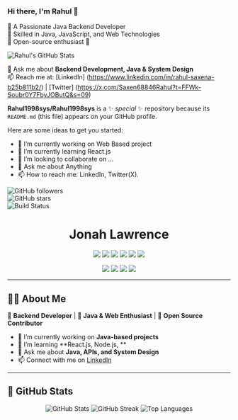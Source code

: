 ### Hi there, I'm Rahul 👋  
🔹 A Passionate Java Backend Developer  
🔹 Skilled in Java, JavaScript, and Web Technologies  
🔹 Open-source enthusiast 🚀  

![Rahul's GitHub Stats](https://github-readme-stats.vercel.app/api?username=Rahul1998sys&show_icons=true&theme=tokyonight)  

💬 Ask me about **Backend Development, Java & System Design**  
📫 Reach me at:  [LinkedIn] (https://www.linkedin.com/in/rahul-saxena-b25b811b2/) | [Twitter] (https://x.com/Saxen68846Rahul?t=FFWk-Soubr0Y7FbyJOButQ&s=09)  

**Rahul1998sys/Rahul1998sys** is a ✨ _special_ ✨ repository because its `README.md` (this file) appears on your GitHub profile.

Here are some ideas to get you started:

- 🔭 I’m currently working on Web Based project
- 🌱 I’m currently learning React.js
- 👯 I’m looking to collaborate on ...
- 💬 Ask me about Anything
- 📫 How to reach me: LinkedIn, Twitter(X).

![GitHub followers](https://img.shields.io/github/followers/Rahul1998sys?style=social)  
![GitHub stars](https://img.shields.io/github/stars/Rahul1998sys?style=social)  
![Build Status](https://img.shields.io/github/workflow/status/Rahul1998sys/Chat-Server/CI)  


<h1 align="center">Jonah Lawrence</h1>

<p align="center">
  <a href="https://youtube.com/channel/your-channel"><img src="https://img.shields.io/badge/Subscribe-8.2K-red?style=for-the-badge&logo=youtube"></a>
  <a href="https://linkedin.com/in/your-profile"><img src="https://img.shields.io/badge/LinkedIn-blue?style=for-the-badge&logo=linkedin"></a>
  <a href="https://x.com/your-profile"><img src="https://img.shields.io/badge/Twitter-black?style=for-the-badge&logo=x"></a>
  <a href="https://discord.gg/your-invite"><img src="https://img.shields.io/badge/Discord-7289DA?style=for-the-badge&logo=discord"></a>
  <a href="https://dev.to/your-profile"><img src="https://img.shields.io/badge/DEV-000000?style=for-the-badge&logo=dev.to"></a>
  <a href="https://ko-fi.com/your-profile"><img src="https://img.shields.io/badge/Buy%20me%20a%20coffee-ff5f5f?style=for-the-badge&logo=ko-fi"></a>
</p>

<p align="center">
  <img src="https://img.shields.io/badge/Views-1.5M-yellow?style=for-the-badge">
  <img src="https://img.shields.io/badge/Stars-15K-green?style=for-the-badge">
  <img src="https://img.shields.io/badge/Follow-3.8K-blue?style=for-the-badge">
  <img src="https://img.shields.io/badge/Visitors-250.1K-purple?style=for-the-badge">
</p>

---

## 👨‍💻 **About Me**  
🔹 **Backend Developer** | 🔹 **Java & Web Enthusiast** | 🔹 **Open Source Contributor**  

- 🔭 I’m currently working on **Java-based projects**  
- 🌱 I’m learning **React.js, Node.js, **  
- 💬 Ask me about **Java, APIs, and System Design**  
- 📫 Connect with me on [LinkedIn](https://www.linkedin.com/in/rahul-saxena-b25b811b2/)  

---

## 🚀 **GitHub Stats**  
<p align="center">
  <img src="https://github-readme-stats.vercel.app/api?username=Rahul1998sys&show_icons=true&theme=radical" alt="GitHub Stats">
  <img src="https://github-readme-streak-stats.herokuapp.com/?user=Rahul1998sys&theme=radical" alt="GitHub Streak">
  <img src="https://github-readme-stats.vercel.app/api/top-langs/?username=Rahul1998sys&layout=compact&theme=radical" alt="Top Languages">
</p>

